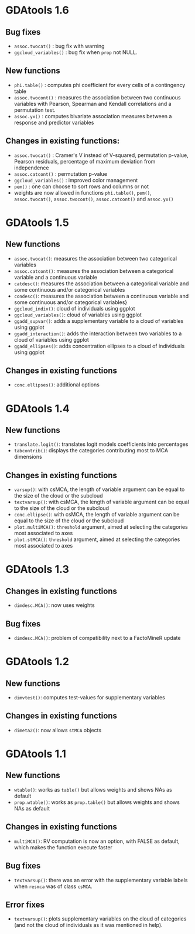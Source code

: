 # GDAtools 1.6

## Bug fixes

* `assoc.twocat()` : bug fix with warning
* `ggcloud_variables()` : bug fix when `prop` not NULL.

## New functions

* `phi.table()` : computes phi coefficient for every cells of a contingency table
* `assoc.twocont()` : measures the association between two continuous variables with Pearson, Spearman and Kendall correlations and a permutation test.
* `assoc.yx()` : computes bivariate association measures between a response and predictor variables
  
## Changes in existing functions:

* `assoc.twocat()` : Cramer's V instead of V-squared, permutation p-value, Pearson residuals, percentage of maximum deviation from independence
* `assoc.catcont()` : permutation p-value
* `ggcloud_variables()` : improved color management
* `pem()` : one can choose to sort rows and columns or not
* weights are now allowed in functions `phi.table()`, `pem()`, `assoc.twocat()`, `assoc.twocont()`, `assoc.catcont()` and `assoc.yx()`



# GDAtools 1.5

## New functions

* `assoc.twocat()`: measures the association between two categorical variables
* `assoc.catcont()`: measures the association between a categorical variable and a continuous variable
* `catdesc()`: measures the association between a categorical variable and some continuous and/or categorical variables
* `condesc()`: measures the association between a continuous variable and some continuous and/or categorical variables}
* `ggcloud_indiv()`: cloud of individuals using ggplot
* `ggcloud_variables()`: cloud of variables using ggplot
* `ggadd_supvar()`: adds a supplementary variable to a cloud of variables using ggplot
* `ggadd_interaction()`: adds the interaction between two variables to a cloud of variables using ggplot
* `ggadd_ellipses()`: adds concentration ellipses to a cloud of individuals using ggplot

## Changes in existing functions

* `conc.ellipses()`: additional options
 


# GDAtools 1.4

## New functions
  - `translate.logit()`: translates logit models coefficients into percentages
  - `tabcontrib()`: displays the categories contributing most to MCA dimensions

## Changes in existing functions
* `varsup()`: with csMCA, the length of variable argument can be equal to the size of the cloud or the subcloud
* `textvarsup()`: with csMCA, the length of variable argument can be equal to the size of the cloud or the subcloud
* `conc.ellipse()`: with csMCA, the length of variable argument can be equal to the size of the cloud or the subcloud
* `plot.multiMCA()`: `threshold` argument, aimed at selecting the categories most associated to axes
* `plot.stMCA()`: `threshold` argument, aimed at selecting the categories most associated to axes



# GDAtools 1.3

## Changes in existing functions
  
* `dimdesc.MCA()`: now uses weights

## Bug fixes

* `dimdesc.MCA()`: problem of compatibility next to a FactoMineR update



# GDAtools 1.2

## New functions

* `dimvtest()`: computes test-values for supplementary variables

## Changes in existing functions

* `dimeta2()`: now allows `stMCA` objects



# GDAtools 1.1

## New functions

* `wtable()`: works as `table()` but allows weights and shows NAs as default
* `prop.wtable()`: works as `prop.table()` but allows weights and shows NAs as default

## Changes in existing functions

* `multiMCA()`: RV computation is now an option, with FALSE as default, which makes the function execute faster

## Bug fixes

* `textvarsup()`: there was an error with the supplementary variable labels when `resmca` was of class `csMCA`.

## Error fixes

* `textvarsup()`: plots supplementary variables on the cloud of categories (and not the cloud of individuals as it was mentioned in help).